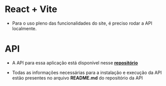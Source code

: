 # React + Vite

- Para o uso pleno das funcionalidades do site, é preciso rodar a API localmente. 

# API

- A API para essa aplicação está disponível nesse <a href="https://github.com/Kenzie-Academy-Brasil-Developers/m6-S1-projetofullstack-api" target="blank"> **repositório** </a>

- Todas as informações necessárias para a instalação e execução da API estão presentes no arquivo **README.md** do repositório da API